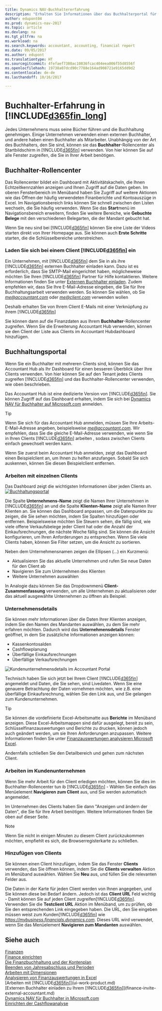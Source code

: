 ```yaml
---
title: Dynamics NAV-Buchhaltererfahrung
description: "Erhalten Sie Informationen über das Buchhalterportal für Dynamics NAV und das Buchhalterrollencenter, das interne und externe Buchhalter im Kundenunternehmen unterstützt."
author: edupont04
ms.prod: dynamics-nav-2017
ms.topic: article
ms.devlang: na
ms.tgt_pltfrm: na
ms.workload: na
ms.search.keywords: accountant, accounting, financial report
ms.date: 09/05/2017
ms.author: edupont
ms.translationtype: HT
ms.sourcegitcommit: 4fefaef7380ac10836fcac404eea006f55d8556f
ms.openlocfilehash: 19738a07dcd90c7788e164ad908721e9165dd9d2
ms.contentlocale: de-de
ms.lasthandoff: 10/16/2017

---
```

# <a name="accountant-experiences-in-included365finlongincludesd365finlongmdmd"></a>Buchhalter-Erfahrung in [!INCLUDE[d365fin_long](includes/d365fin_long_md.md)]
Jedes Unternehmens muss seine Bücher führen und die Buchhaltung genehmigen. Einige Unternehmen verwenden einen externen Buchhalter, und andere haben einen Buchhalter als Mitarbeiter. Unabhängig von der Art des Buchhalters, den Sie sind, können sie das **Buchhalter**-Rollencenter als Startbildschirm in [!INCLUDE[d365fin](includes/d365fin_md.md)] verwenden. Von hier können Sie auf alle Fenster zugreifen, die Sie in Ihrer Arbeit benötigen.  

## <a name="accountant-role-center"></a>Buchhalter-Rollencenter
Das Rollencenter bildet ein Dashboard mit Aktivitätskacheln, die Ihnen Echtzeitkennzahlen anzeigen und Ihnen Zugriff auf die Daten geben. Im oberen Fensterbereich im Menüband haben Sie Zugriff auf weitere Aktionen wie das Öffnen der häufig verwendeten Finanberichte und Kontoauszüge in Excel. Im Navigationsbereich links können Sie schnell zwischen den Listen wechseln, die Sie häufig verwenden. Wenn Sie das **Start**menü im Navigationsbereich erweitern, finden Sie weitere Bereiche, wie **Gebuchte Belege** mit den verschiedenen Belegarten, die der Mandant gebucht hat.  

Wenn Sie neu sind bei [!INCLUDE[d365fin](includes/d365fin_md.md)] können Sie eine Liste der Videos starten direkt von Ihrer Homepage aus. Sie können auch **Erste Schritte** starten, die die Schlüsselbereiche unterstreichen.  

### <a name="get-invited-to-a-clients-included365finincludesd365finmdmd"></a>Laden Sie sich bei einem Client [!INCLUDE[d365fin](includes/d365fin_md.md)] ein
Ein Unternehmen, mit [!INCLUDE[d365fin](includes/d365fin_md.md)] dem Sie in als ihre [!INCLUDE[d365fin](includes/d365fin_md.md)] externen Buchhalter einladen kann. Dazu ist es erforderlich, dass Sie SMTP-Mail eingerichtet haben, möglicheweise möchten Sie Ihren [!INCLUDE[d365fin](includes/d365fin_md.md)] Partner für Hilfe kontaktieren. Weitere Informationen finden Sie unter [Externen Buchhalter einladen](finance-invite-external-accountant.md). Zudem empfehlen wir, dass Sie Ihre E-Mail-Adresse eingeben, die Sie für Ihre Buchhaltungsarbeit verwenden werden. So können Sie wählen, ob Sie *me@accountant.com* oder *me@client.com* verwenden wollen  

Deshalb erhalten Sie von Ihrem Client E-Mails mit einer Verknüpfung zu ihrem [!INCLUDE[d365fin](includes/d365fin_md.md)]  

Sie können dann auf die Finanzdaten aus Ihrem **Buchhalter**-Rollencenter zugreifen. Wenn Sie die Erweiterung Accountant Hub verwenden, können sie den Client der Liste aus Clients im Accountant Hubdashboard hinzufügen.  

## <a name="accountant-portal"></a>Buchhaltungsportal
Wenn Sie ein Buchhalter mit mehreren Clients sind, können Sie das Accountant Hub als Ihr Dashboard für einen besseren Überblick über Ihre Clients verwenden. Von hier können Sie auf den Tenant jedes Clients zugreifen [!INCLUDE[d365fin](includes/d365fin_md.md)] und das Buchhalter-Rollencenter verwenden, wie oben beschrieben.  

Das Accountant Hub ist eine dedizierte Version von [!INCLUDE[d365fin](includes/d365fin_md.md)]. Sie können Zugriff auf das Dashboard erhalten, indem Sie sich bei [Dynamics NAV für Buchhalter auf Microsoft.com](https://www.microsoft.com/en-us/dynamics365/financial-insights-for-accountants) anmelden.  

> [!TIP]  
>  Wenn Sie sich für das Accountant Hub anmelden, müssen Sie Ihre Arbeits-E-Mail-Adresse angeben, beispielsweise *me@accountant.com*. Wir empfehlen, dass Sie die gleiche E-Mail-Adresse verwenden, wie wenn Sie in Ihren Clients [!INCLUDE[d365fin](includes/d365fin_md.md)] arbeiten , sodass zwischen Clients einfach gewechselt werden kann.  

Wenn Sie zuerst beim Accountant Hub anmelden, zeigt das Dashboard einen Beispielclient an, um Ihnen zu helfen anzufangen. Sobald Sie sich auskennen, können Sie diesen Beispielclient entfernen.  

### <a name="working-with-individual-clients"></a>Arbeiten mit einzelnen Clients
Das Dashboard zeigt die wichtigsten Informationen über jeden Clients an.  
[![Buchhaltungsportal](./media/ui-extensions-accportal/accountant-portal.png)](https://go.microsoft.com/fwlink/?linkid=851257)

Die Spalte **Unternehmens-Name** zeigt die Namen Ihrer Unternehmen in [!INCLUDE[d365fin](includes/d365fin_md.md)] an und die Spalte **Klienten-Name** zeigt alle Namen Ihrer Klienten an. Sie können das Dashboard anpassen, um die Datenpunkte zu zeigen, die Sie sehen möchten, indem Sie Spalten hinzufügen oder entfernen. Beispielsweise möchten Sie Steuern sehen, die fällig sind, wie viele offene Verkaufsbelege jeder Client hat oder die Anzahl der Einkaufsrechnungen, die nächste Woche fällig sind. Sie können die Ansicht konfigurieren, um Ihren Anforderungen zu entsprechen. Wenn Sie viele Clients haben, können Sie Filter setzen, um die Ansicht zu sortieren.  

Neben dem Unternehmensnamen zeigen die Ellipsen (...) ein Kurzmenü:

* Aktualisieren Sie das aktuelle Unternehmen und rufen Sie neue Daten für den Client ab  
* Navigieren Sie zum Unternehmen des Klienten  
* Weitere Unternehmen auswählen  

In Analogie dazu können Sie das Dropdownmenü **Client-Zusammenfassung** verwenden, um alle Unternehmen zu aktualisieren oder das aktuell ausgewählte Unternehmen zu öffnen als Beispiel.  

### <a name="company-details"></a>Unternehmensdetails
Sie können mehr Informationen über die Daten Ihrer Klienten anzeigen, indem Sie den Namen des Mandanten auswählen, zu dem Sie mehr erfahren möchten. Dadurch wird das **Unternehmensdetails** Fenster geöffnet, in dem Sie zusätzliche Informationen anzeigen können:  

* Kassenkontosalden  
* Cashflowplanung  
* Überfällige Einkaufsrechnungen  
* Überfällige Verkaufsrechnungen  

![Kundenunternehmensdetails im Accountant Portal](./media/finance-accounting/accountant-company-details.png)

Technisch haben Sie sich jetzt bei Ihrem Client [!INCLUDE[d365fin](includes/d365fin_md.md)] angemeldet und Daten, die Sie sehen, sind Livedaten. Wenn Sie eine genauere Betrachtung der Daten vornehmen möchten, wie z.B. eine überfällige Einkaufsrechnung, wählen Sie den Link aus, und Sie gelangen zum Kundenunternehmen.  

> [!TIP]  
>  Sie können die vordefinierte Excel-Arbeitsmatte aus **Berichte** im Menüband anzeigen. Diese Excel-Arbeitsmappen sind dafür ausgelegt, bereit zu sein, Schlüsselfinanzauswertungen und Berichte zu drucken, können jedoch auch geändert werden, um sie Ihren Anforderungen anzupassen. Weitere Informationen finden Sie unter [Finanzauswertungen analysieren Microsoft Excel](finance-analyze-excel.md).  

Andernfalls schließen Sie den Detailbereich und gehen zum nächsten Client.  

### <a name="working-in-the-client-company"></a>Arbeiten im Kundenunternehmen
Wenn Sie mehr Arbeit für den Client erledigen möchten, können Sie dies im Buchhalter-Rollencenter tun ib [!INCLUDE[d365fin](includes/d365fin_md.md)] - Wählen Sie einfach das Menüelement **Navigieren zum Client** aus, und Sie werden automatisch angemeldet.  

Im Unternehmen des Clients haben Sie dann "Anzeigen und ändern der Daten", die Sie für Ihre Arbeit benötigen. Weitere Informationen finden Sie oben auf dieser Seite.

> [!NOTE]  
>  Wenn Sie nicht in einigen Minuten zu diesem Client zurückzukommen möchten, empfiehlt es sich, die Browserregisterkarte zu schließen.  

### <a name="adding-clients"></a>Hinzufügen von Clients
Sie können einen Client hinzufügen, indem Sie das Fenster **Clients** verwenden, das Sie öffnen können, indem Sie die **Clients verwalten** Aktion im Menüband auswählen. Wählen Sie **Neu** aus, und füllen Sie die relevanten Felder aus.  

Die Daten in der Karte für jeden Client werden von Ihnen angegeben, und Sie können diese bei Bedarf ändern. Jedoch ist das **Client URL** Feld wichtig - Damit können Sie auf jeden Client zugreifen[!INCLUDE[d365fin](includes/d365fin_md.md)]. Verwenden Sie die **Testclient URL** Aktion im Menüband, um zu prüfen, ob Sie den entsprechenden Link eingegeben haben. Die URL, den Sie eingeben müssen weist zum Kunden[!INCLUDE[d365fin](includes/d365fin_md.md)] wie *https://mybusiness.financials.dynamics.com*. Dieses URL wird verwendet, wenn Sie das Menüelement **Navigieren zum Mandanten** auswählen.  

## <a name="see-also"></a>Siehe auch
[Finanzen](finance.md)  
[Finance einrichten](finance-setup-finance.md)  
[Die Finanzbuchhaltung und der Kontenplan](finance-general-ledger.md)  
[Beenden von Jahresabschluss und Perioden](year-close-years-periods.md)  
[Arbeiten mit Dimensionen](finance-dimensions.md)  
[Analysieren von Finanzauswertungen in Excel](finance-analyze-excel.md)  
[Arbeiten mit [!INCLUDE[d365fin](includes/d365fin_md.md)]](ui-work-product.md)  
[Externen Buchhalter einladen zu Ihrem [!INCLUDE[d365fin](includes/d365fin_md.md)]](finance-invite-external-accountant.md)  
[Dynamics NAV für Buchhalter in Microsoft.com](https://www.microsoft.com/en-us/dynamics365/financial-insights-for-accountants)  
[Einrichten der Cashflowanalyse](finance-setup-cash-flow-analyses.md)  

